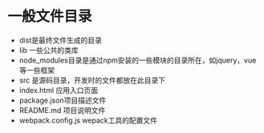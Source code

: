 # 一般文件目录
* dist是最终文件生成的目录
* lib 一些公共的类库
* node_modules目录是通过npm安装的一些模块的目录所在，如jquery，vue等一些框架
* src 是源码目录，开发时的文件都放在此目录下
* index.html 应用入口页面
* package.json项目描述文件
* README.md 项目说明文件
* webpack.config.js wepack工具的配置文件
